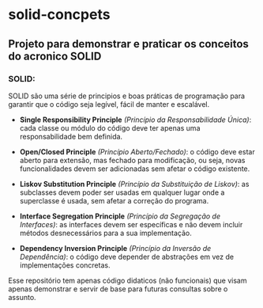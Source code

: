 # solid-concpets
## Projeto para demonstrar e praticar os conceitos do acronico SOLID

### SOLID:
SOLID são uma série de principios e boas práticas de programação para garantir que o código seja legível, fácil de manter e escalável.

* **Single Responsibility Principle** *(Princípio da Responsabilidade Única)*: cada classe ou módulo do código deve ter apenas uma responsabilidade bem definida.

* **Open/Closed Principle** *(Princípio Aberto/Fechado)*: o código deve estar aberto para extensão, mas fechado para modificação, ou seja, novas funcionalidades devem ser adicionadas sem afetar o código existente.

* **Liskov Substitution Principle** *(Princípio da Substituição de Liskov)*: as subclasses devem poder ser usadas em qualquer lugar onde a superclasse é usada, sem afetar a correção do programa.

* **Interface Segregation Principle** *(Princípio da Segregação de Interfaces)*: as interfaces devem ser específicas e não devem incluir métodos desnecessários para a sua implementação.

* **Dependency Inversion Principle** *(Princípio da Inversão de Dependência)*: o código deve depender de abstrações em vez de implementações concretas.


Esse repositório tem apenas código didaticos (não funcionais) que visam apenas demonstrar e servir de base para futuras consultas sobre o assunto.